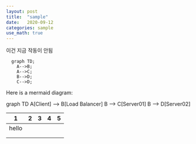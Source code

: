 ```yaml
---
layout: post
title:  "sample"
date:   2020-09-12 
categories: sample
use_math: true
---
```

이건 지금 작동이 안됨   
```mermaid
  graph TD;
    A-->B;
    A-->C;
    B-->D;
    C-->D;
```

Here is a mermaid diagram:
<div class="mermaid">
  graph TD
  A[Client] --> B[Load Balancer]
  B --> C[Server01]
  B --> D[Server02]
</div>

| 1     | 2 | 3 | 4 | 5 |
|-------|---|---|---|---|
| hello |   |   |   |   |
|       |   |   |   |   |
|       |   |   |   |   |